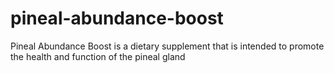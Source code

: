 # pineal-abundance-boost
Pineal Abundance Boost is a dietary supplement that is intended to promote the health and function of the pineal gland
